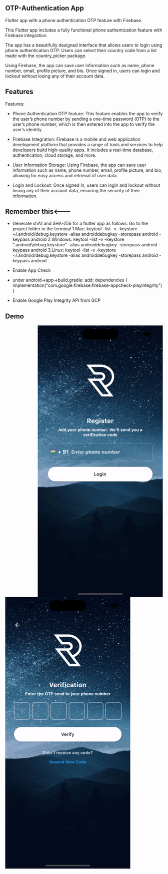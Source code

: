
## OTP-Authentication App
Flutter app with a phone authentication OTP feature with Firebase.

This Flutter app includes a fully functional phone authentication feature with Firebase integration.

The app has a beautifully designed interface that allows users to login using phone authentication OTP. Users can select their country code from a list made with the country_picker package.

Using Firebase, the app can save user information such as name, phone number, email, profile picture, and bio. Once signed in, users can login and lockout without losing any of their account data.


## Features

Features:

- Phone Authentication OTP feature: This feature enables the app to verify the user’s phone number by sending a one-time password (OTP) to the user’s phone number, which is then entered into the app to verify the user’s identity.

- Firebase Integration: Firebase is a mobile and web application development platform that provides a range of tools and services to help developers build high-quality apps. It includes a real-time database, authentication, cloud storage, and more.

- User Information Storage: Using Firebase, the app can save user information such as name, phone number, email, profile picture, and bio, allowing for easy access and retrieval of user data.

- Login and Lockout: Once signed in, users can login and lockout without losing any of their account data, ensuring the security of their information.
## Remember this<---
- Generate shA1 and SHA-256 for a flutter app as follows:
  Go to the project folder in the terminal
  1.Mac: keytool -list -v -keystore ~/.android/debug.keystore -alias androiddebugkey -storepass android -keypass android
  2.Windows: keytool -list -v -keystore "\.android\debug.keystore" -alias androiddebugkey -storepass android -keypass android
  3.Linux: keytool -list -v -keystore ~/.android/debug.keystore -alias androiddebugkey -storepass android -keypass android

- Enable App Check
- under android->app->build.gradle:
   add: dependencies {
    implementation("com.google.firebase:firebase-appcheck-playintegrity")
   }
- Enable Google Play Integrity API from GCP
## Demo

<img align="right" alt="Coding" width="400" src="https://github.com/KankareDEV/OTP-Authentication/blob/main/otp2.gif">

<img align="left" alt="Coding" width="400" src="https://github.com/KankareDEV/OTP-Authentication/blob/main/otp_gif1.gif">
